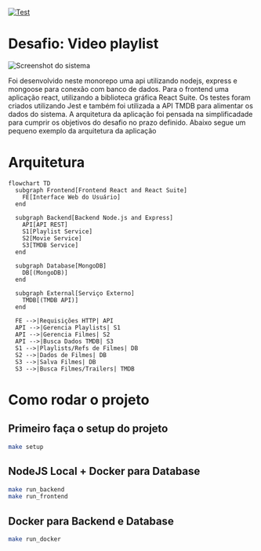 [![Test](https://github.com/anabrag/desafio-ntt-data/actions/workflows/ci.yaml/badge.svg)](https://github.com/anabrag/desafio-ntt-data/actions/workflows/ci.yaml)
# Desafio: Video playlist

![Screenshot do sistema](./imgs/screenshot.png "Screenshot")


Foi desenvolvido neste monorepo uma api utilizando nodejs, express e mongoose para conexão com banco de dados. Para o frontend uma aplicação react, utilizando a biblioteca gráfica React Suite. Os testes foram criados utilizando Jest e também foi utilizada a API TMDB para alimentar os dados do sistema.
A arquitetura da aplicação foi pensada na simplificadade para cumprir os objetivos do desafio no prazo definido. Abaixo segue um pequeno exemplo da arquitetura da aplicação

# Arquitetura

```mermaid
flowchart TD
  subgraph Frontend[Frontend React and React Suite]
    FE[Interface Web do Usuário]
  end

  subgraph Backend[Backend Node.js and Express]
    API[API REST]
    S1[Playlist Service]
    S2[Movie Service]
    S3[TMDB Service]
  end

  subgraph Database[MongoDB]
    DB[(MongoDB)]
  end

  subgraph External[Serviço Externo]
    TMDB[(TMDB API)]
  end

  FE -->|Requisições HTTP| API
  API -->|Gerencia Playlists| S1
  API -->|Gerencia Filmes| S2
  API -->|Busca Dados TMDB| S3
  S1 -->|Playlists/Refs de Filmes| DB
  S2 -->|Dados de Filmes| DB
  S3 -->|Salva Filmes| DB
  S3 -->|Busca Filmes/Trailers| TMDB
```

# Como rodar o projeto
## Primeiro faça o setup do projeto
```bash
make setup
```

## NodeJS Local + Docker para Database

```bash
make run_backend
make run_frontend
```


## Docker para Backend e Database

```bash
make run_docker
```
